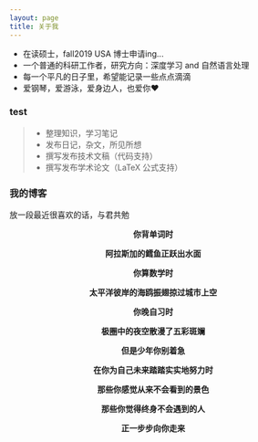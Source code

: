 ```yaml
---
layout: page
title: 关于我 
---
```


* 在读硕士，fall2019 USA 博士申请ing...    
* 一个普通的科研工作者，研究方向：深度学习 and 自然语言处理    
* 每一个平凡的日子里，希望能记录一些点点滴滴    
* 爱钢琴，爱游泳，爱身边人，也爱你❤️    

<p>

<h3> test </h3>  

> * 整理知识，学习笔记
> * 发布日记，杂文，所见所想
> * 撰写发布技术文稿（代码支持）
> * 撰写发布学术论文（LaTeX 公式支持）


<h3> 我的博客 </h3>  
<p>

放一段最近很喜欢的话，与君共勉

<div align=center>
     
          
**你背单词时**                    
  
**阿拉斯加的鳕鱼正跃出水面**                    

**你算数学时**      

**太平洋彼岸的海鸥振翅掠过城市上空**       

**你晚自习时**    

**极圈中的夜空散漫了五彩斑斓**       

**但是少年你别着急**       

**在你为自己未来踏踏实实地努力时**      

**那些你感觉从来不会看到的景色**       

**那些你觉得终身不会遇到的人**       

**正一步步向你走来**      
 




 
